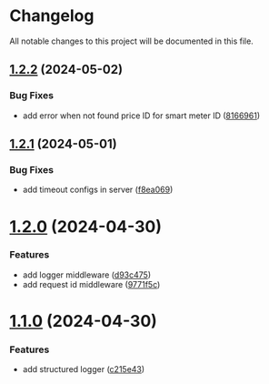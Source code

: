 # Changelog

All notable changes to this project will be documented in this file.

## [1.2.2](https://github.com/YasminTeles/developer-joyofenergy-golang/compare/1.2.1...1.2.2) (2024-05-02)


### Bug Fixes

* add error when not found price ID for smart meter ID ([8166961](https://github.com/YasminTeles/developer-joyofenergy-golang/commit/8166961649ebcc9db557368e3c7457781ce6996e))

## [1.2.1](https://github.com/YasminTeles/developer-joyofenergy-golang/compare/1.2.0...1.2.1) (2024-05-01)


### Bug Fixes

* add timeout configs in server ([f8ea069](https://github.com/YasminTeles/developer-joyofenergy-golang/commit/f8ea0697ba0d434ac3899bad37cdbcf88929bdef))

# [1.2.0](https://github.com/YasminTeles/developer-joyofenergy-golang/compare/1.1.0...1.2.0) (2024-04-30)


### Features

* add logger middleware ([d93c475](https://github.com/YasminTeles/developer-joyofenergy-golang/commit/d93c475978e9683e2392c4584190a951be5581d2))
* add request id middleware ([9771f5c](https://github.com/YasminTeles/developer-joyofenergy-golang/commit/9771f5c7a7560d16b904f2f0eab153e4636ead2d))

# [1.1.0](https://github.com/YasminTeles/developer-joyofenergy-golang/compare/1.0.0...1.1.0) (2024-04-30)


### Features

* add structured logger ([c215e43](https://github.com/YasminTeles/developer-joyofenergy-golang/commit/c215e43583f1af5470dfeb39c0d10131fcb42229))
